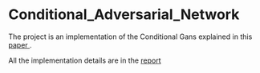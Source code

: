 # Conditional_Adversarial_Network

The project is an implementation of the Conditional Gans explained in this <a href="https://arxiv.org/abs/1411"> paper </a>.

All the implementation details are in the <a href='https://github.com/simocampi/Conditional_Adversarial_Network/blob/master/Report.pdf'> report </a>
